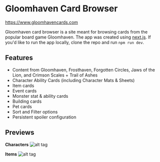 # Gloomhaven Card Browser

https://www.gloomhavencards.com

Gloomhaven card browser is a site meant for browsing cards from the popular board game Gloomhaven. The app was created using [next.js](https://nextjs.org/). If you'd like to run the app locally, clone the repo and run `npm run dev`.

## Features

- Content from Gloomhaven, Frosthaven, Forgotten Circles, Jaws of the Lion, and Crimson Scales + Trail of Ashes
- Character Ability Cards (including Character Mats & Sheets)
- Item cards
- Event cards
- Monster stat & ability cards
- Building cards
- Pet cards
- Sort and Filter options
- Persistent spoiler configuration

## Previews

**Characters**
![alt tag](https://github.com/cmlenius/gloomhaven-card-viewer/blob/main/preview/characters.jpg)

**Items**
![alt tag](https://github.com/cmlenius/gloomhaven-card-viewer/blob/main/preview/items.jpg)
